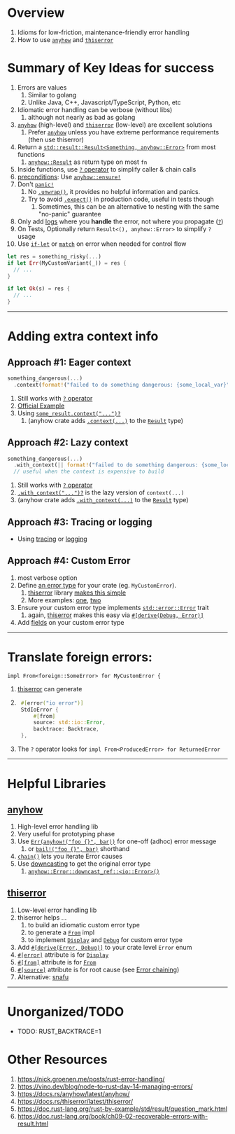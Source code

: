 # Overview

1. Idioms for low-friction, maintenance-friendly error handling
1. How to use [`anyhow`](https://docs.rs/anyhow/latest/anyhow/) and [`thiserror`](https://docs.rs/thiserror/latest/thiserror/)

# Summary of Key Ideas for success

1. Errors are values
    1. Similar to golang
    1. Unlike Java, C++, Javascript/TypeScript, Python, etc
1. Idiomatic error handling can be verbose (without libs)
    1. although not nearly as bad as golang
1. [`anyhow`](https://docs.rs/anyhow/latest/anyhow/) (high-level) and [`thiserror`](https://docs.rs/thiserror/latest/thiserror/) (low-level) are excellent solutions
    1. Prefer [`anyhow`](https://docs.rs/anyhow/latest/anyhow/) unless you have extreme performance requirements (then use thiserror)
1. Return a [`std::result::Result<Something, anyhow::Error>`](https://doc.rust-lang.org/std/result/enum.Result.html) from most functions
    1. [`anyhow::Result`](https://docs.rs/anyhow/latest/anyhow/type.Result.html) as return type on most `fn`
1. Inside functions, use [`?` operator](https://doc.rust-lang.org/reference/expressions/operator-expr.html#the-question-mark-operator) to simplify caller & chain calls
1. [preconditions](https://github.com/google/guava/wiki/PreconditionsExplained): Use [`anyhow::ensure!`](https://docs.rs/anyhow/latest/anyhow/macro.ensure.html) 
1. Don't [`panic!`](https://doc.rust-lang.org/std/macro.panic.html)
    1. No [`.unwrap()`](https://doc.rust-lang.org/std/result/enum.Result.html#method.unwrap), it provides no helpful information and panics.
    1. Try to avoid [`.expect()`](https://doc.rust-lang.org/std/result/enum.Result.html#method.expect) in production code, useful in tests though
        1. Sometimes, this can be an alternative to nesting with the same "no-panic" guarantee
1. Only add [logs](./logging.md) where you **handle** the error, not where you propagate ([`?`](https://doc.rust-lang.org/reference/expressions/operator-expr.html#the-question-mark-operator))
1. On Tests, Optionally return `Result<(), anyhow::Error>` to simplify `?` usage
1. Use [`if-let`](https://doc.rust-lang.org/rust-by-example/flow_control/if_let.html) or [`match`](https://doc.rust-lang.org/book/ch09-02-recoverable-errors-with-result.html#matching-on-different-errors) on error when needed for control flow

```rust
let res = something_risky(...)
if let Err(MyCustomVariant(_)) = res {
  // ...
}

if let Ok(s) = res {
  // ...
}
```

--------

# Adding extra context info

## Approach #1: Eager context

```rust
something_dangerous(...)
  .context(format!("failed to do something dangerous: {some_local_var}"))?;
```

1. Still works with [`?` operator](https://doc.rust-lang.org/reference/expressions/operator-expr.html#the-question-mark-operator)
1. [Official Example](https://docs.rs/anyhow/latest/anyhow/trait.Context.html#example)
1. Using [`some_result.context("...")?`](https://docs.rs/anyhow/latest/anyhow/trait.Context.html)
    1. (anyhow crate adds [`.context(...)`](https://docs.rs/anyhow/latest/anyhow/trait.Context.html#tymethod.context) to the [`Result`](https://doc.rust-lang.org/nightly/core/result/enum.Result.html) type)

## Approach #2: Lazy context

```rust
something_dangerous(...)
  .with_context(|| format!("failed to do something dangerous: {some_local_var}"))?;
  // useful when the context is expensive to build
```

1. Still works with [`?` operator](https://doc.rust-lang.org/reference/expressions/operator-expr.html#the-question-mark-operator)
1. [`.with_context("...")?`](https://docs.rs/anyhow/latest/anyhow/trait.Context.html#tymethod.with_context) is the lazy version of `context(...)`
1. (anyhow crate adds [`.with_context(...)`](https://docs.rs/anyhow/latest/anyhow/trait.Context.html#method.with_context-1) to the [`Result`](https://doc.rust-lang.org/nightly/core/result/enum.Result.html) type)

## Approach #3: Tracing or logging

- Using [tracing](./tracing.md) or [logging](./logging.md)

## Approach #4: Custom Error

1. most verbose option
1. Define [an error type](https://docs.rs/thiserror/latest/thiserror/#example) for your crate (eg. `MyCustomError`).
    1. [thiserror](https://github.com/dtolnay/thiserror) library [makes this simple](https://docs.rs/thiserror/latest/thiserror/)
    1. More examples: [one](https://fettblog.eu/rust-enums-wrapping-errors/), [two](https://www.lpalmieri.com/posts/error-handling-rust/#modelling-errors-as-enums)
1. Ensure your custom error type implements [`std::error::Error`](https://doc.rust-lang.org/std/error/trait.Error.html) trait
    1. again, [thiserror](https://docs.rs/thiserror/latest/thiserror/derive.Error.html) makes this easy via [`#[derive(Debug, Error)]`](https://docs.rs/thiserror/latest/thiserror/derive.Error.html)
1. Add [fields](https://doc.rust-lang.org/rust-by-example/custom_types/enum.html#enums) on your custom error type

--------

# Translate foreign errors:

`impl From<foreign::SomeError> for MyCustomError {`

1. [thiserror](https://docs.rs/thiserror/latest/thiserror/#details) can generate
1. ```rust
    #[error("io error")]
    StdIoError {
        #[from]
        source: std::io::Error,
        backtrace: Backtrace,
    },
1. The `?` operator looks for `impl From<ProducedError> for ReturnedError`

--------

# Helpful Libraries

## [anyhow](https://docs.rs/anyhow/latest/anyhow/)

1. High-level error handling lib
1. Very useful for prototyping phase
1. Use [`Err(anyhow!("foo {}", bar))`](https://docs.rs/anyhow/latest/anyhow/macro.anyhow.html) for one-off (adhoc) error message
    1. or [`bail!("foo {}", bar)`](https://docs.rs/anyhow/latest/anyhow/macro.bail.html) shorthand
1. [`chain()`](https://docs.rs/anyhow/latest/anyhow/struct.Chain.html) lets you iterate Error causes
1. Use [downcasting](https://docs.rs/anyhow/1.0.4/anyhow/struct.Error.html#example-1) to get the original error type
    1. [`anyhow::Error::downcast_ref::<io::Error>()`](https://docs.rs/anyhow/latest/anyhow/struct.Error.html#method.downcast_ref)

## [thiserror](https://docs.rs/thiserror/latest/thiserror/)

1. Low-level error handling lib
1. thiserror helps ...
    1. to build an idiomatic custom error type
    1. to generate a [`From`](https://doc.rust-lang.org/std/convert/trait.From.html) impl
    1. to implement [`Display`](https://doc.rust-lang.org/std/fmt/trait.Display.html) and [`Debug`](https://doc.rust-lang.org/std/fmt/trait.Debug.html) for custom error type
1. Add [`#[derive(Error, Debug)]`](https://docs.rs/thiserror/latest/thiserror/#example) to your crate level `Error` enum
1. [`#[error]`](https://docs.rs/thiserror/latest/thiserror/#details) attribute is for [`Display`](https://doc.rust-lang.org/std/fmt/trait.Display.html)
1. [`#[from]`](https://docs.rs/thiserror/latest/thiserror/#details) attribute is for [`From`](https://doc.rust-lang.org/std/convert/trait.From.html)
1. [`#[source]`](https://docs.rs/thiserror/latest/thiserror/#details) attribute is for root cause (see [Error chaining](https://docs.rs/anyhow/latest/anyhow/struct.Chain.html))
1. Alternative: [snafu](https://docs.rs/snafu/latest/snafu/index.html)

--------

# Unorganized/TODO

- TODO: RUST_BACKTRACE=1

# Other Resources

1. https://nick.groenen.me/posts/rust-error-handling/
1. https://vino.dev/blog/node-to-rust-day-14-managing-errors/
1. https://docs.rs/anyhow/latest/anyhow/
1. https://docs.rs/thiserror/latest/thiserror/
1. https://doc.rust-lang.org/rust-by-example/std/result/question_mark.html
1. https://doc.rust-lang.org/book/ch09-02-recoverable-errors-with-result.html
